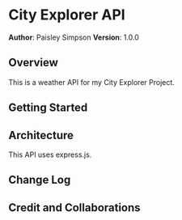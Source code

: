 # City Explorer API

**Author**: Paisley Simpson
**Version**: 1.0.0

## Overview

This is a weather API for my City Explorer Project.

## Getting Started

<!-- What are the steps that a user must take in order to build this app on their own machine and get it running? -->

## Architecture

This API uses express.js.

## Change Log

## Credit and Collaborations
